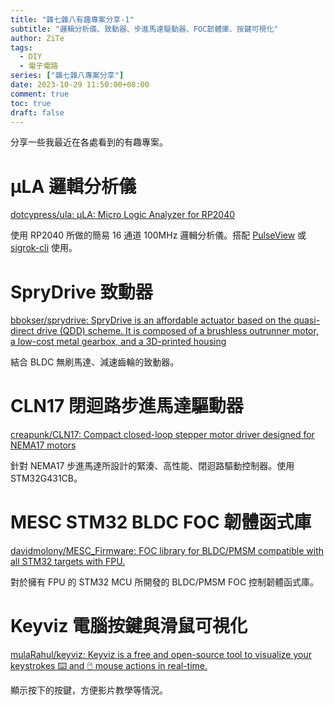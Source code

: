 ```yaml
---
title: "雜七雜八有趣專案分享-1"
subtitle: "邏輯分析儀、致動器、步進馬達驅動器、FOC韌體庫、按鍵可視化"
author: ZiTe
tags:
  - DIY
  - 電子電路
series: ["雜七雜八專案分享"]
date: 2023-10-29 11:50:00+08:00
comment: true
toc: true
draft: false
---
```


分享一些我最近在各處看到的有趣專案。

# μLA 邏輯分析儀

[dotcypress/ula: μLA: Micro Logic Analyzer for RP2040](https://github.com/dotcypress/ula)

使用 RP2040 所做的簡易 16 通道 100MHz 邏輯分析儀。搭配 [PulseView](https://sigrok.org/wiki/PulseView) 或 [sigrok-cli](https://sigrok.org/wiki/Sigrok-cli) 使用。

# SpryDrive 致動器

[bbokser/sprydrive: SpryDrive is an affordable actuator based on the quasi-direct drive (QDD) scheme. It is composed of a brushless outrunner motor, a low-cost metal gearbox, and a 3D-printed housing](https://github.com/bbokser/sprydrive)

結合 BLDC 無刷馬達、減速齒輪的致動器。

# CLN17 閉迴路步進馬達驅動器

[creapunk/CLN17: Compact closed-loop stepper motor driver designed for NEMA17 motors](https://github.com/creapunk/CLN17)

針對 NEMA17 步進馬達所設計的緊湊、高性能、閉迴路驅動控制器。使用 STM32G431CB。

# MESC STM32 BLDC FOC 韌體函式庫

[davidmolony/MESC_Firmware: FOC library for BLDC/PMSM compatible with all STM32 targets with FPU.](https://github.com/davidmolony/MESC_Firmware)

對於擁有 FPU 的 STM32 MCU 所開發的 BLDC/PMSM FOC 控制韌體函式庫。

# Keyviz 電腦按鍵與滑鼠可視化

[mulaRahul/keyviz: Keyviz is a free and open-source tool to visualize your keystrokes ⌨️ and 🖱️ mouse actions in real-time.](https://github.com/mulaRahul/keyviz)

顯示按下的按鍵，方便影片教學等情況。
